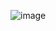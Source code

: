 ![image](https://github.com/Cekator3/Calculator-NativeScript-PlainJavascript/assets/95412346/51233b36-038e-43b8-afe0-21cdf80e857c)

